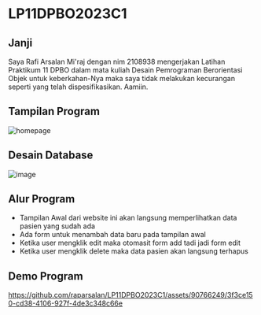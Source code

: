 # LP11DPBO2023C1

## Janji
Saya Rafi Arsalan Mi'raj dengan nim 2108938 mengerjakan Latihan Praktikum 11 DPBO dalam mata kuliah Desain Pemrograman Berorientasi Objek untuk keberkahan-Nya maka saya tidak melakukan kecurangan seperti yang telah dispesifikasikan. Aamiin.

## Tampilan Program 
![homepage](https://github.com/raparsalan/LP11DPBO2023C1/assets/90766249/ec05039f-bfea-4365-a4c4-1ee16e046e04)

## Desain Database 
![image](https://github.com/raparsalan/LP11DPBO2023C1/assets/90766249/01be1b12-562d-482d-97c1-e6f4d503459c)

## Alur Program
- Tampilan Awal dari website ini akan langsung memperlihatkan data pasien yang sudah ada
- Ada form untuk menambah data baru pada tampilan awal
- Ketika user mengklik edit maka otomasit form add tadi jadi form edit
- Ketika user mengklik delete maka data pasien akan langsung terhapus

## Demo Program
https://github.com/raparsalan/LP11DPBO2023C1/assets/90766249/3f3ce150-cd38-4106-927f-4de3c348c66e


